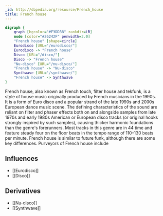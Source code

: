 ```yaml
---
_id: http://dbpedia.org/resource/French_house
title: French house
---
```


```dot
digraph {
	graph [bgcolor="#F3DDB8" rankdir=LR]
	node [color="#26242F" penwidth=3.0]
	"French house" [shape=circle]
	Eurodisco [URL="/eurodisco/"]
	Eurodisco -> "French house"
	Disco [URL="/disco/"]
	Disco -> "French house"
	"Nu-disco" [URL="/nu-disco/"]
	"French house" -> "Nu-disco"
	Synthwave [URL="/synthwave/"]
	"French house" -> Synthwave
}
```

French house, also known as French touch, filter house and tekfunk, is a style of house music originally produced by French musicians in the 1990s. It is a form of Euro disco and a popular strand of the late 1990s and 2000s European dance music scene. The defining characteristics of the sound are reliant on filter and phaser effects both on and alongside samples from late 1970s and early 1980s American or European disco tracks (or original hooks strongly inspired by such samples), causing thicker harmonic foundations than the genre's forerunners. Most tracks in this genre are in 44 time and feature steady four on the floor beats in the tempo range of 110–130 beats per minute. French house is similar to future funk, although there are some key differences. Purveyors of French house include

## Influences
- [[Eurodisco]]
- [[Disco]]

## Derivatives
- [[Nu-disco]]
- [[Synthwave]]
